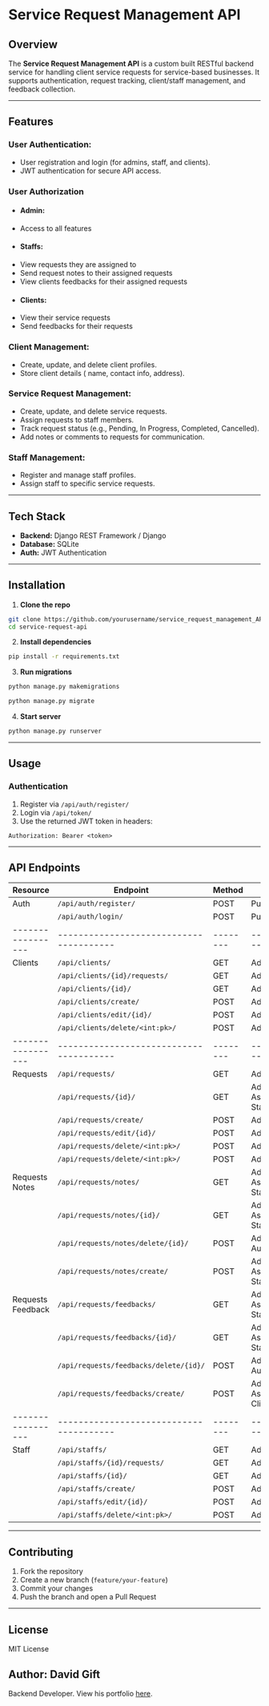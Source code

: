 # Service Request Management API

## Overview
The **Service Request Management API** is a custom built RESTful backend service for handling client service requests for service-based businesses. It supports authentication, request tracking, client/staff management, and feedback collection.

---

## Features
### User Authentication:
- User registration and login (for admins, staff, and clients).
- JWT authentication for secure API access.

### User Authorization
- #### Admin:
- Access to all features
- #### Staffs:
- View requests they are assigned to
- Send request notes to their assigned requests
- View clients feedbacks for their assigned requests
- #### Clients:
- View their service requests
- Send feedbacks for their requests

### Client Management:
- Create, update, and delete client profiles.
- Store client details ( name, contact info, address).
### Service Request Management:
- Create, update, and delete service requests.
- Assign requests to staff members.
- Track request status (e.g., Pending, In Progress, Completed, Cancelled).
- Add notes or comments to requests for communication.
### Staff Management:
- Register and manage staff profiles.
- Assign staff to specific service requests.

---

## Tech Stack
- **Backend:** Django REST Framework / Django
- **Database:** SQLite
- **Auth:** JWT Authentication

---

## Installation

1. **Clone the repo**
```bash
git clone https://github.com/yourusername/service_request_management_API.git
cd service-request-api
```

2. **Install dependencies**
```bash
pip install -r requirements.txt
```

<!-- 3. **Setup environment variables**
Create a `.env` file:
```
SECRET_KEY=your_secret_key
DATABASE_URL=postgres://user:password@localhost:5432/servicerequests
``` -->

3. **Run migrations**
```bash
python manage.py makemigrations
```
```bash
python manage.py migrate
```


4. **Start server**
```bash
python manage.py runserver
```

---

## Usage

### Authentication
1. Register via `/api/auth/register/`
2. Login via `/api/token/`
3. Use the returned JWT token in headers:
```http
Authorization: Bearer <token>
```

---

## API Endpoints

| Resource        | Endpoint                              | Method | Role       |
|-----------------|---------------------------------------|--------|------------|
| Auth            | `/api/auth/register/`                 | POST   | Public     |
|                 | `/api/auth/login/`                    | POST   | Public     |
|-----------------|---------------------------------------|--------|------------|
| Clients         | `/api/clients/`                       | GET    | Admin      |
|                 | `/api/clients/{id}/requests/`         | GET    | Admin      |
|                 | `/api/clients/{id}/`                  | GET    | Admin      |
|                 | `/api/clients/create/`                | POST   | Admin      |
|                 | `/api/clients/edit/{id}/`             | POST   | Admin      |
|                 | `/api/clients/delete/<int:pk>/`       | POST   | Admin      |
|-----------------|---------------------------------------|--------|------------|
| Requests        | `/api/requests/`                      | GET    | Admin      |
|                 | `/api/requests/{id}/`                 | GET    | Admin, Assigned Staff |
|                 | `/api/requests/create/`               | POST   | Admin      |
|                 | `/api/requests/edit/{id}/`            | POST   | Admin      |
|                 | `/api/requests/delete/<int:pk>/`      | POST   | Admin      |
|                 | `/api/requests/delete/<int:pk>/`      | POST   | Admin      |
| Requests Notes  | `/api/requests/notes/`                | GET    | Admin, Assigned Staff |
|                 | `/api/requests/notes/{id}/`           | GET    | Admin, Assigned Staff |
|                 | `/api/requests/notes/delete/{id}/`    | POST   | Admin, Author |
|                 | `/api/requests/notes/create/`         | POST   | Admin, Assigned Staffs |
|Requests Feedback| `/api/requests/feedbacks/`            | GET    | Admin, Assigned Staff/Client |
|                 | `/api/requests/feedbacks/{id}/`       | GET    | Admin, Assigned Staff/Client |
|                 | `/api/requests/feedbacks/delete/{id}/`| POST   | Admin, Author |
|                 | `/api/requests/feedbacks/create/`     | POST   | Admin, Assigned Client |
|-----------------|---------------------------------------|--------|------------|
| Staff           | `/api/staffs/`                        | GET    | Admin      |
|                 | `/api/staffs/{id}/requests/`          | GET    | Admin      |
|                 | `/api/staffs/{id}/`                   | GET    | Admin      |
|                 | `/api/staffs/create/`                 | POST   | Admin      |
|                 | `/api/staffs/edit/{id}/`              | POST   | Admin      |
|                 | `/api/staffs/delete/<int:pk>/`        | POST   | Admin      |

---

## Contributing
1. Fork the repository  
2. Create a new branch (`feature/your-feature`)  
3. Commit your changes  
4. Push the branch and open a Pull Request  

---

## License
MIT License 

## Author: David Gift
Backend Developer. View his portfolio [here](https://github.com/Gift-David).
